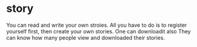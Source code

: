 # story
You can read and write your own stroies. 
All you have to do is to register yourself first, then create your own stories.
One can downloadit also 
They can know how many people view and downloaded their stories.
